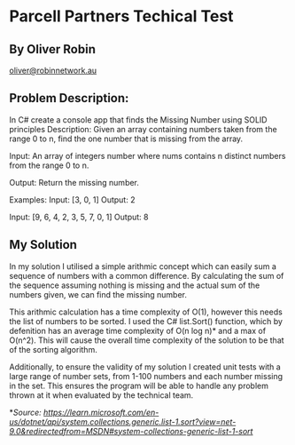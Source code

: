 # Parcell Partners Techical Test
## By Oliver Robin
oliver@robinnetwork.au

## Problem Description: 
In C# create a console app that finds the Missing Number using SOLID principles
Description: Given an array containing numbers taken from the range 0 to n, find the one number that is missing from the array.

Input:
An array of integers number where nums contains n distinct numbers from the range 0 to n.

Output:
Return the missing number.

Examples:
Input: [3, 0, 1]
Output: 2

Input: [9, 6, 4, 2, 3, 5, 7, 0, 1]
Output: 8

## My Solution
In my solution I utilised a simple arithmic concept which can easily sum a sequence of numbers with a common difference. By calculating the sum of the sequence assuming nothing is missing
and the actual sum of the numbers given, we can find the missing number.

This arithmic calculation has a time complexity of O(1), however this needs the list of numbers to be sorted. I used the C# list.Sort() function, which by defenition has an average time complexity of O(n log n)*
and a max of O(n^2). This will cause the overall time complexity of the solution to be that of the sorting algorithm.

Additionally, to ensure the validity of my solution I created unit tests with a large range of number sets, from 1-100 numbers and each number missing in the set. This ensures the program will be able to handle any problem thrown at it when
evaluated by the technical team.

**Source: https://learn.microsoft.com/en-us/dotnet/api/system.collections.generic.list-1.sort?view=net-9.0&redirectedfrom=MSDN#system-collections-generic-list-1-sort*
